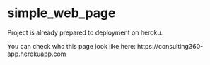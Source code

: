 # simple_web_page
<p>Project is already prepared to deployment on heroku.</p>
<p>You can check who this page look like here: https://consulting360-app.herokuapp.com </p>
